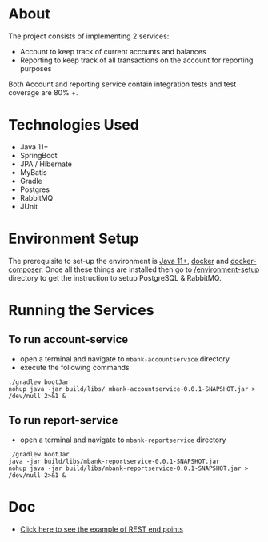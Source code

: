 # About 
The project consists of implementing 2 services:
 - Account to keep track of current accounts and balances
 - Reporting to keep track of all transactions on the account for reporting purposes
 
 Both Account and reporting service contain integration tests and test coverage are
 80% +.
 
# Technologies Used
  - Java 11+
  - SpringBoot
  - JPA / Hibernate
  - MyBatis
  - Gradle
  - Postgres
  - RabbitMQ
  - JUnit
  
# Environment Setup 
The prerequisite to set-up the environment is [Java 11+](https://www.google.com/search?sxsrf=ALeKk00w29150FaDFXOwluYtW26vardUFg%3A1601836529895&ei=8RV6X6n9Ne_jkgWJjaTQBQ&q=jdk+14+setup&oq=jdk+14+setup&gs_lcp=CgZwc3ktYWIQAzICCAA6BAgAEEc6BwgAEBQQhwJQ7zlYykBgqEJoAHADeACAAZoBiAGYBZIBAzAuNZgBAKABAaoBB2d3cy13aXrIAQjAAQE&sclient=psy-ab&ved=0ahUKEwjpueiKypvsAhXvsaQKHYkGCVoQ4dUDCA0&uact=5),  [docker](https://docs.docker.com/get-docker/) and [docker-composer](https://docs.docker.com/compose/install/). Once all these things are installed then go to [/environment-setup](https://github.com/forhadmethun/mbank/tree/master/environment-setup) directory to get the instruction to setup PostgreSQL & RabbitMQ. 

# Running the Services
## To run account-service
 - open a terminal and navigate to `mbank-accountservice` directory
 - execute the following commands
```
./gradlew bootJar
nohup java -jar build/libs/ mbank-accountservice-0.0.1-SNAPSHOT.jar > /dev/null 2>&1 &
```
## To run report-service
 - open a terminal and navigate to `mbank-reportservice` directory

```
./gradlew bootJar
java -jar build/libs/mbank-reportservice-0.0.1-SNAPSHOT.jar
nohup java -jar build/libs/mbank-reportservice-0.0.1-SNAPSHOT.jar > /dev/null 2>&1 &
```
# Doc
 - [Click here to see the example of REST end points](https://documenter.getpostman.com/view/902298/TVRg6p2h#95a5f8e7-097e-49d2-be9c-38f37bb1f31f)
